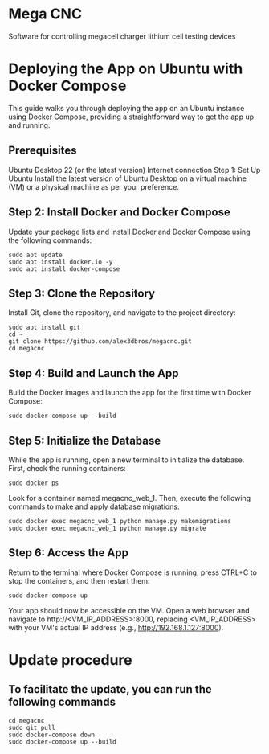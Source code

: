 # Mega CNC
Software for controlling megacell charger lithium cell testing devices

# Deploying the App on Ubuntu with Docker Compose
This guide walks you through deploying the app on an Ubuntu instance using Docker Compose, providing a straightforward way to get the app up and running.

## Prerequisites
Ubuntu Desktop 22 (or the latest version)
Internet connection
Step 1: Set Up Ubuntu
Install the latest version of Ubuntu Desktop on a virtual machine (VM) or a physical machine as per your preference.

## Step 2: Install Docker and Docker Compose
Update your package lists and install Docker and Docker Compose using the following commands:
```
sudo apt update
sudo apt install docker.io -y
sudo apt install docker-compose
```

## Step 3: Clone the Repository
Install Git, clone the repository, and navigate to the project directory:
```
sudo apt install git
cd ~
git clone https://github.com/alex3dbros/megacnc.git
cd megacnc
```

## Step 4: Build and Launch the App
Build the Docker images and launch the app for the first time with Docker Compose:
```
sudo docker-compose up --build
```

## Step 5: Initialize the Database
While the app is running, open a new terminal to initialize the database. First, check the running containers:
```
sudo docker ps
```

Look for a container named megacnc_web_1. Then, execute the following commands to make and apply database migrations:
```
sudo docker exec megacnc_web_1 python manage.py makemigrations
sudo docker exec megacnc_web_1 python manage.py migrate
```

## Step 6: Access the App
Return to the terminal where Docker Compose is running, press CTRL+C to stop the containers, and then restart them:
```
sudo docker-compose up
```

Your app should now be accessible on the VM. Open a web browser and navigate to http://<VM_IP_ADDRESS>:8000, replacing <VM_IP_ADDRESS> with your VM's actual IP address (e.g., http://192.168.1.127:8000).




# Update procedure

## To facilitate the update, you can run the following commands

```
cd megacnc
sudo git pull
sudo docker-compose down
sudo docker-compose up --build
```
